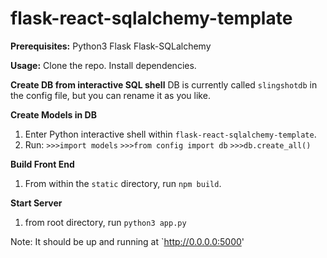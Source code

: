 # flask-react-sqlalchemy-template


**Prerequisites:**
Python3
Flask
Flask-SQLalchemy

**Usage:**
Clone the repo. 
Install dependencies.

**Create DB from interactive SQL shell**
DB is currently called `slingshotdb` in the config file, but you can rename it as you like.

**Create Models in DB**
1) Enter Python interactive shell within `flask-react-sqlalchemy-template`. 
2) Run: 
`>>>import models`
`>>>from config import db`
`>>>db.create_all()`

**Build Front End**
1) From within the `static` directory, run `npm build`.

**Start Server**
1) from root directory, run `python3 app.py`

Note: It should be up and running at `http://0.0.0.0:5000'
